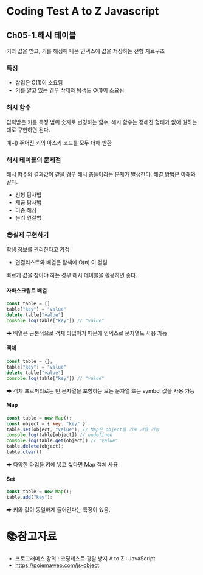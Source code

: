 

# Coding Test A to Z Javascript

## Ch05-1.해시 테이블

키와 값을 받고, 키를 해싱해 나온 인덱스에 값을 저장하는 선형 자료구조

### 특징

- 삽입은 O(1)이 소요됨
- 키를 알고 있는 경우 삭제와 탐색도 O(1)이 소요됨

### 해시 함수

입력받은 키를 특정 범위 숫자로 변경하는 함수. 해시 함수는 정해진 형태가 없어 원하는 대로 구현하면 된다.

예시) 주어진 키의 아스키 코드를 모두 더해 반환

### 해시 테이블의 문제점

해시 함수의 결과값이 같을 경우 해시 충돌이라는 문제가 발생한다. 해결 방법은 아래와 같다.

- 선형 탐사법
- 제곱 탐사법
- 이중 해싱
- 분리 연결법

### 😎실제 구현하기

학생 정보를 관리한다고 가정

- 연결리스트와 배열은 탐색에 O(n) 이 걸림

빠르게 값을 찾아야 하는 경우 해시 테이블을 활용하면 좋다.

#### 자바스크립트 배열

```js
const table = []
table["key"] = "value"
delete table["value"]
console.log(table["key"]) // "value"
```

➡ 배열은 근본적으로 객체 타입이기 때문에 인덱스로 문자열도 사용 가능

#### 객체

```js
const table = {};
table["key"] = "value"
delete table["value"]
console.log(table["key"]) // "value"
```

➡ 객체 프로퍼티로는 빈 문자열을 포함하는 모든 문자열 또는 symbol 값을 사용 가능

#### Map

```js
const table = new Map();
const object = { key: "key" }
table.set(object, "value"); // Map은 object를 키로 사용 가능
console.log(table[object]) // undefined
console.log(table.get(object)) // "value"
table.delete(object);
table.clear()
```

➡ 다양한 타입을 키에 넣고 싶다면 Map 객체 사용

#### Set

```js
const table = new Map();
table.add("key");
```

➡ 키와 값이 동일하게 들어간다는 특징이 있음.

# :books:참고자료

- 프로그래머스 강의 : 코딩테스트 광탈 방지 A to Z : JavaScript
- https://poiemaweb.com/js-object

